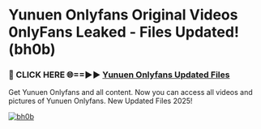 # Yunuen Onlyfans Original Videos 0nlyFans Leaked - Files Updated! (bh0b)

<h3>🔴 CLICK HERE 🌐==►► <a href="https://tinyurl.com/2m67pmp6" rel="nofollow">Yunuen Onlyfans Updated Files</a></h3>

Get Yunuen Onlyfans and all content. Now you can access all videos and pictures of Yunuen Onlyfans. New Updated Files 2025!

[![bh0b](https://i.imgur.com/H4QAA4z.gif)](https://tinyurl.com/2m67pmp6)